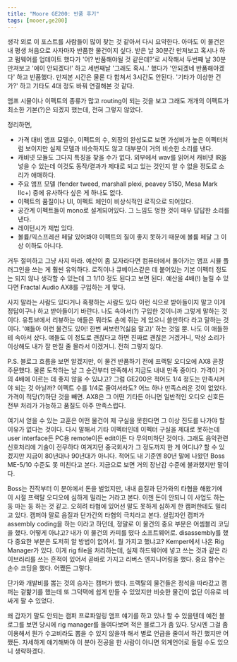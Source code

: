 ```yaml
---
title: "Moore GE200: 반품 후기"
tags: [mooer,ge200]
---
```


생각 외로 이 포스트를 사람들이 많이 찾는 것 같아서 다시 요약한다. 아마도 이 물건은 내 평생 처음으로 사자마자 반품한 물건이지 싶다. 받은 날 30분간 만져보고 혹시나 하고 펌웨어를 업데이트 했다가 '어? 반품해야될 것 같은데?'로 시작해서 두번째 날 30분 만져보고 '에이 안되겠다!' 하고 세번째날 '그래도 혹시..' 했다가 '안되겠네 반품해야겠다' 하고 반품했다. 만져본 시간은 물론 다 합쳐서 3시간도 안된다. '기타가 이상한 건가?' 하고 기타도 4대 정도 바꿔 연결해본 것 같다. 

앰프 시뮬이나 이펙트의 종류가 많고 routing이 되는 것을 보고 그래도 개개의 이펙트가 최소한 기본(?)은 되겠지 했는데, 전혀 그렇지 않았다. 

정리하면,
- 가격 대비 앰프 모델수, 이펙트의 수, 외장의 완성도로 보면 가성비가 높은 이펙터처럼 보이지만 실제 모델과 비슷하지도 않고 대부분이 거의 비슷한 소리를 낸다. 
- 캐비넷 모듈도 그다지 특징을 찾을 수가 없다. 외부에서 wav를 읽어서 캐비넷 IR을 넣을 수 있는데 이것도 동작/결과가 제대로 되고 있는 것인지 알 수 없을 정도로 소리가 애매하다.
- 주요 앰프 모델 (fender tweed, marshall plexi, peavey 5150, Mesa Mark IIc+) 중에 유사하다 싶은 게 하나도 없다.
- 이펙트의 품질이나 UI, 이펙트 체인이 비상식적인 로직으로 되어있다. 
- 공간계 이펙트들이 mono로 설계되어있다. 그 느낌도 멍한 것이 매우 답답한 소리를 낸다.  
- 레이턴시가 제법 있다.
- 볼륨/익스프레션 페달 있어봐야 이펙트의 질이 좋지 못하기 때문에 볼륨 페달 그 이상 이하도 아니다. 

거두 절미하고 그냥 사지 마라. 예산이 좀 모자라다면 컴퓨터에서 돌아가는 앰프 시뮬 플러그인을 쓰는 게 훨씬 유익하다. 로직이나 큐베이스같은 데 붙어있는 기본 이펙터 정도는 되지 않나 생각할 수 있는데 그 1/10 정도 된다고 보면 된다. 예산을 4배(!) 늘릴 수 있다면 Fractal Audio AX8를 구입하는 게 맞다. 

사지 말라는 사람도 있다거나 혹평하는 사람도 있다 이런 식으로 받아들이지 말고 이게 정답이구나 하고 받아들이기 바란다. 나도 속아서(?) 구입한 것이니까 그렇게 말하는 것이다. 유튜브에서 리뷰하는 애들은 뭐라도 손에 쥐는 게 있으니 쓸만하다 라고 말하는 것이다. '얘들아 이런 물건도 있어! 한번 써보련?(싫음 말고)' 하는 것일 뿐. 나도 이 애들한테 속아서 샀다. 얘들도 이 정도로 괜찮다고 하면 진짜로 괜찮은 거겠거니, 막상 소리가 이상해도 내가 잘 만질 줄 몰라서 이겠거니. 전혀 그렇지 않다. 

P.S. 블로그 흐름을 보면 알겠지만, 이 물건 반품하기 전에 프랙탈 오디오에 AX8 곧장 주문했다. 물론 도착하는 날 그 순간부터 만족해서 지금도 내내 만족 중이다. 가격이 거의 4배에 이르는 데 좋지 않을 수 있냐고? 그럼 GE200은 적어도 1/4 정도는 만족시켜야 되는 것 아닐까? 이펙트 수를 1/4로 줄여서라도? 어느 하나 만족스러운 것이 없었다. 가격이 적당(?)하단 것을 빼면. AX8은 그 어떤 기타든 아니면 일반적인 오디오 신호든 전부 처리가 가능하고 품질도 아주 만족스럽다. 

여기서 얻을 수 있는 교훈은 어떤 물건이 제 구실을 못한다면 그 이상 진도를 나가야 할 이유가 없다는 것이다. 다시 말해서 기타 이펙터인데 이펙터 구실을 제대로 못하는데 user interface든 PC용 remote이든 edit이든 다 무의미하단 것이다. 그래도 음악관련 신호처리에 기술이 전무하다 여겨지던 중국회사가 그 정도까지 한 게 어디냐? 할 수 있겠지만 지금이 80년대나 90년대가 아니다. 적어도 내 기준엔 80년 말에 나왔던 Boss ME-5/10 수준도 못 미친다고 본다. 지금으로 보면 거의 장난감 수준에 불과했지만 말이다. 

Boss는 진작부터 이 분야에서 돈을 벌었지만, 내내 음질과 단가와의 타협을 해왔기에 이 시절 프랙탈 오디오에 심하게 밀리는 거라고 본다. 이젠 돈이 안되니 이 사업도 하는 둥 마는 둥 하는 것 같고. 오히려 타협에 있어선 말도 못하게 심하게 한 캠퍼한테도 밀리고 있다. 캠퍼야 말로 음질과 단가간의 타협의 극치라고 본다. 설립자인 캠퍼가 assembly coding을 하는 이라고 하던데, 정말로 이 물건의 중요 부분은 어셈블리 코딩을 했다. 어떻게 아냐고? 내가 이 물건의 카피를 떴다 소프트웨어로. disassembly를 했다 중요한 부분은 도저히 알 방법이 없어서. 뭘 가지고 했냐고? Kemper에서 나온 Rig Manager가 있다. 이게 rig file을 처리하는데, 실제 하드웨어에 넣고 쓰는 것과 같은 라이브러리를 쓰는 흔적이 있어서 곧바로 가지고 리버스 엔지니어링을 했다. 중요 함수는 손수 코딩을 했다. 어쨌든 그렇다. 

단가와 개발비를 뽑는 것의 승자는 캠퍼가 했다. 프랙탈의 물건들은 정석을 따라갔고 캠퍼는 겉핥기를 했는데 또 그덕택에 쉽게 만들 수 있었지만 비슷한 물건이 없단 이유로 비싸게 팔 수 있었다. 

왜 갑자기 말도 안되는 캠퍼 프로파일링 앰프 얘기를 하고 있나 할 수 있을텐데 예전 블로그를 보면 당시에 rig manager를 들여다보며 적은 블로그가 좀 있다. 당시엔 그걸 좀 이용해서 뭔가 수고비라도 뽑을 수 있지 않을까 해서 별로 언급을 줄여서 하긴 했지만 어쨌든. 자세하게 얘기해봐야 이 분야 전공을 한 사람이 아니면 외계언어로 들릴 수도 있으니 생략하겠다. 